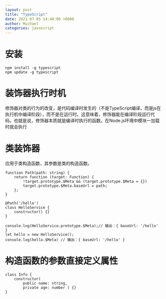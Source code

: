 ```yaml
---
layout: post
title: "TypeScript"
date: 2021-07-05 14:40:00 +0800
author: Michael
categories: javascript
---
```


# 安装
	npm install -g typescript
	npm update -g typescript

# 装饰器执行时机
修饰器对类的行为的改变，是代码编译时发生的（不是TypeScript编译，而是js在执行机中编译阶段），而不是在运行时。这意味着，修饰器能在编译阶段运行代码。也就是说，修饰器本质就是编译时执行的函数。在Node.js环境中模块一加载时就会执行

# 类装饰器
应用于类构造函数，其参数是类的构造函数。

	function Path(path: string) {
	    return function (target: Function) {
	        !target.prototype.$Meta && (target.prototype.$Meta = {})
	        target.prototype.$Meta.baseUrl = path;
	    };
	}
	
	@Path('/hello')
	class HelloService {
	    constructor() {}
	}
	
	console.log(HelloService.prototype.$Meta);// 输出：{ baseUrl: '/hello' }
	let hello = new HelloService();
	console.log(hello.$Meta) // 输出：{ baseUrl: '/hello' }

# 构造函数的参数直接定义属性
	class Info {
		constructor(
			public name: string,
			private age: number ) {}
	}